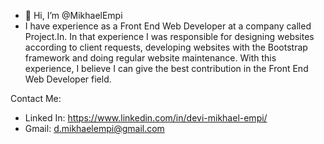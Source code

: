 - 👋 Hi, I’m @MikhaelEmpi
- I have experience as a Front End Web Developer at a company called Project.In. In that experience
I was responsible for designing websites according to client requests, developing websites with the Bootstrap framework and doing regular website maintenance.
With this experience, I believe I can give the best contribution in the Front End Web Developer field.

Contact Me:
- Linked In: https://www.linkedin.com/in/devi-mikhael-empi/
- Gmail: d.mikhaelempi@gmail.com
<!---
MikhaelEmpi/MikhaelEmpi is a ✨ special ✨ repository because its `README.md` (this file) appears on your GitHub profile.
You can click the Preview link to take a look at your changes.
--->
